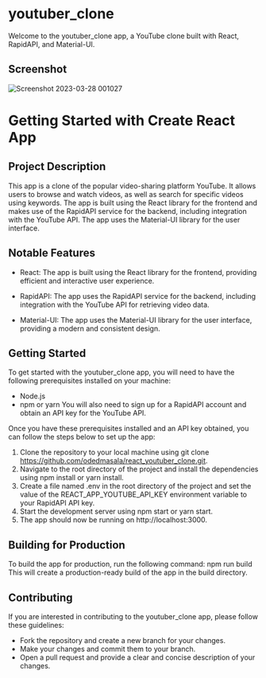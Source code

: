 # youtuber_clone
Welcome to the youtuber_clone app, a YouTube clone built with React, RapidAPI, and Material-UI.
## Screenshot
![Screenshot 2023-03-28 001027](https://user-images.githubusercontent.com/105584546/228067747-68e0d22d-23df-43e6-a102-b8cf627f1789.png)

# Getting Started with Create React App

## Project Description

This app is a clone of the popular video-sharing platform YouTube. It allows users to browse and watch videos, as well as search for specific videos using keywords. The app is built using the React library for the frontend and makes use of the RapidAPI service for the backend, including integration with the YouTube API. The app uses the Material-UI library for the user interface.

## Notable Features
* React: The app is built using the React library for the frontend, providing efficient and interactive user experience.

* RapidAPI: The app uses the RapidAPI service for the backend, including integration with the YouTube API for retrieving video data.

* Material-UI: The app uses the Material-UI library for the user interface, providing a modern and consistent design.

## Getting Started
To get started with the youtuber_clone app, you will need to have the following prerequisites installed on your machine:

* Node.js
* npm or yarn
You will also need to sign up for a RapidAPI account and obtain an API key for the YouTube API.

Once you have these prerequisites installed and an API key obtained, you can follow the steps below to set up the app:

1. Clone the repository to your local machine using git clone https://github.com/odedmasala/react_youtuber_clone.git.
2. Navigate to the root directory of the project and install the dependencies using npm install or yarn install.
3. Create a file named .env in the root directory of the project and set the value of the REACT_APP_YOUTUBE_API_KEY environment variable to your RapidAPI API key.
4. Start the development server using npm start or yarn start.
5. The app should now be running on http://localhost:3000.
## Building for Production
To build the app for production, run the following command: npm run build This will create a production-ready build of the app in the build directory.

## Contributing
If you are interested in contributing to the youtuber_clone app, please follow these guidelines:

* Fork the repository and create a new branch for your changes.
* Make your changes and commit them to your branch.
* Open a pull request and provide a clear and concise description of your changes.
